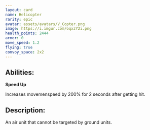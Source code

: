 ```yaml
---
layout: card
name: Helicopter
rarity: epic
avatar: assets/avatars/V_Copter.png
image: https://i.imgur.com/oqxzY2i.png
health_points: 2444
armor: 0
move_speed: 1.2
flying: true
convoy_space: 2x2
---
```


## Abilities:

**Speed Up**

Increases movemenspeed by 200% for 2 seconds after getting hit.

## Description:

An air unit that cannot be targeted by ground units.
